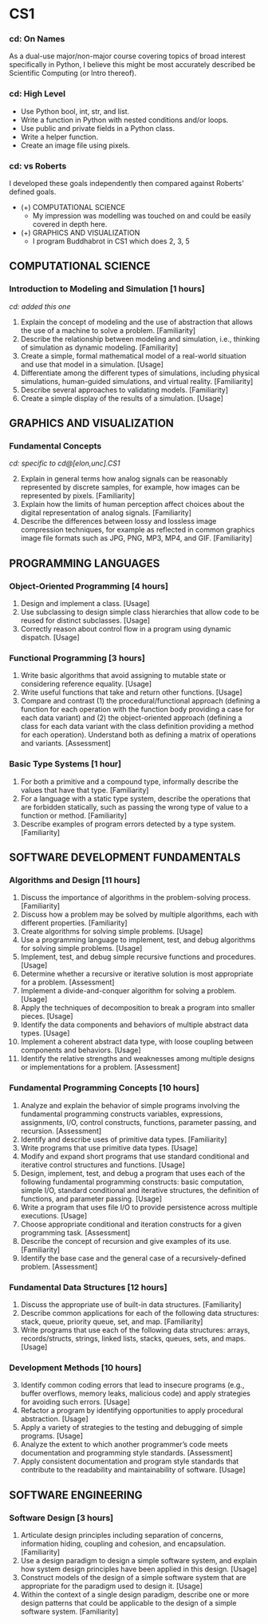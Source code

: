 # CS1

### cd: On Names

As a dual-use major/non-major course covering topics of broad interest specifically in Python, I believe this might be most accurately described be Scientific Computing (or Intro thereof).

### cd: High Level

* Use Python bool, int, str, and list.
* Write a function in Python with nested conditions and/or loops.
* Use public and private fields in a Python class.
* Write a helper function.
* Create an image file using pixels.

### cd: vs Roberts

I developed these goals independently then compared against Roberts' defined goals.

* (+) COMPUTATIONAL SCIENCE
  * My impression was modelling was touched on and could be easily covered in depth here.
* (+) GRAPHICS AND VISUALIZATION
  * I program Buddhabrot in CS1 which does 2, 3, 5

## COMPUTATIONAL SCIENCE 

### Introduction to Modeling and Simulation [1 hours]

_cd: added this one_

1. Explain the concept of modeling and the use of abstraction that allows the use of a machine to solve a
problem. [Familiarity]
2. Describe the relationship between modeling and simulation, i.e., thinking of simulation as dynamic
modeling. [Familiarity]
3. Create a simple, formal mathematical model of a real-world situation and use that model in a simulation.
[Usage]
4. Differentiate among the different types of simulations, including physical simulations, human-guided
simulations, and virtual reality. [Familiarity]
5. Describe several approaches to validating models. [Familiarity]
6. Create a simple display of the results of a simulation. [Usage]

## GRAPHICS AND VISUALIZATION

### Fundamental Concepts

_cd: specific to cd@[elon,unc].CS1_

2. Explain in general terms how analog signals can be reasonably represented by discrete samples, for
example, how images can be represented by pixels. [Familiarity]
3. Explain how the limits of human perception affect choices about the digital representation of analog
signals. [Familiarity]
5. Describe the differences between lossy and lossless image compression techniques, for example as
reflected in common graphics image file formats such as JPG, PNG, MP3, MP4, and GIF. [Familiarity]

## PROGRAMMING LANGUAGES

### Object-Oriented Programming [4 hours]

1. Design and implement a class. [Usage]
2. Use subclassing to design simple class hierarchies that allow code to be reused for distinct subclasses.
[Usage]
3. Correctly reason about control flow in a program using dynamic dispatch. [Usage]

### Functional Programming [3 hours]

1. Write basic algorithms that avoid assigning to mutable state or considering reference equality. [Usage]
2. Write useful functions that take and return other functions. [Usage]
3. Compare and contrast (1) the procedural/functional approach (defining a function for each operation with
the function body providing a case for each data variant) and (2) the object-oriented approach (defining a
class for each data variant with the class definition providing a method for each operation). Understand
both as defining a matrix of operations and variants. [Assessment]

### Basic Type Systems [1 hour]

1. For both a primitive and a compound type, informally describe the values that have that type. [Familiarity]
2. For a language with a static type system, describe the operations that are forbidden statically, such as
passing the wrong type of value to a function or method. [Familiarity]
3. Describe examples of program errors detected by a type system. [Familiarity]

## SOFTWARE DEVELOPMENT FUNDAMENTALS

### Algorithms and Design [11 hours]

1. Discuss the importance of algorithms in the problem-solving process. [Familiarity]
2. Discuss how a problem may be solved by multiple algorithms, each with different properties. [Familiarity]
3. Create algorithms for solving simple problems. [Usage]
4. Use a programming language to implement, test, and debug algorithms for solving simple problems.
[Usage]
5. Implement, test, and debug simple recursive functions and procedures. [Usage]
6. Determine whether a recursive or iterative solution is most appropriate for a problem. [Assessment]
7. Implement a divide-and-conquer algorithm for solving a problem. [Usage]
8. Apply the techniques of decomposition to break a program into smaller pieces. [Usage]
9. Identify the data components and behaviors of multiple abstract data types. [Usage]
10. Implement a coherent abstract data type, with loose coupling between components and behaviors. [Usage]
11. Identify the relative strengths and weaknesses among multiple designs or implementations for a problem.
[Assessment]

### Fundamental Programming Concepts [10 hours]

1. Analyze and explain the behavior of simple programs involving the fundamental programming
constructs variables, expressions, assignments, I/O, control constructs, functions, parameter passing,
and recursion. [Assessment]
2. Identify and describe uses of primitive data types. [Familiarity]
3. Write programs that use primitive data types. [Usage]
4. Modify and expand short programs that use standard conditional and iterative control structures and
functions. [Usage]
5. Design, implement, test, and debug a program that uses each of the following fundamental
programming constructs: basic computation, simple I/O, standard conditional and iterative structures,
the definition of functions, and parameter passing. [Usage]
6. Write a program that uses file I/O to provide persistence across multiple executions. [Usage]
7. Choose appropriate conditional and iteration constructs for a given programming task. [Assessment]
8. Describe the concept of recursion and give examples of its use. [Familiarity]
9. Identify the base case and the general case of a recursively-defined problem. [Assessment]

### Fundamental Data Structures [12 hours]

1. Discuss the appropriate use of built-in data structures. [Familiarity]
2. Describe common applications for each of the following data structures: stack, queue, priority queue, set,
and map. [Familiarity]
3. Write programs that use each of the following data structures: arrays, records/structs, strings, linked lists,
stacks, queues, sets, and maps. [Usage]

### Development Methods [10 hours]

3. Identify common coding errors that lead to insecure programs (e.g., buffer overflows, memory leaks,
malicious code) and apply strategies for avoiding such errors. [Usage]
7. Refactor a program by identifying opportunities to apply procedural abstraction. [Usage]
8. Apply a variety of strategies to the testing and debugging of simple programs. [Usage]
11. Analyze the extent to which another programmer’s code meets documentation and programming style
standards. [Assessment]
12. Apply consistent documentation and program style standards that contribute to the readability and
maintainability of software. [Usage]

## SOFTWARE ENGINEERING

### Software Design [3 hours]

1. Articulate design principles including separation of concerns, information hiding, coupling and cohesion,
and encapsulation. [Familiarity]
2. Use a design paradigm to design a simple software system, and explain how system design principles have
been applied in this design. [Usage]
3. Construct models of the design of a simple software system that are appropriate for the paradigm used to
design it. [Usage]
4. Within the context of a single design paradigm, describe one or more design patterns that could be
applicable to the design of a simple software system. [Familiarity]
